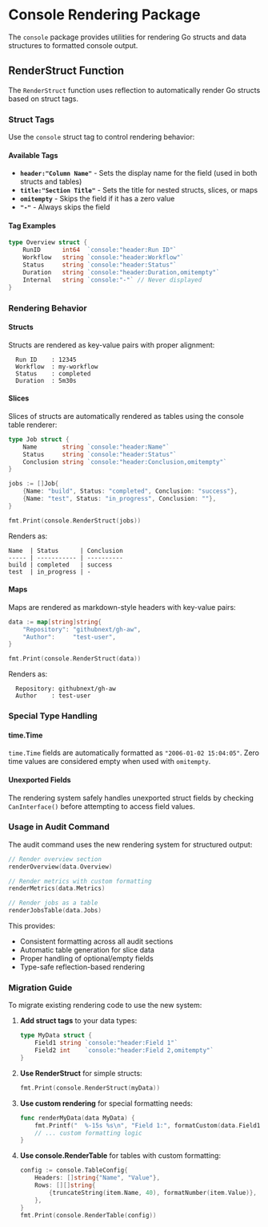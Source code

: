 # Console Rendering Package

The `console` package provides utilities for rendering Go structs and data structures to formatted console output.

## RenderStruct Function

The `RenderStruct` function uses reflection to automatically render Go structs based on struct tags.

### Struct Tags

Use the `console` struct tag to control rendering behavior:

#### Available Tags

- **`header:"Column Name"`** - Sets the display name for the field (used in both structs and tables)
- **`title:"Section Title"`** - Sets the title for nested structs, slices, or maps
- **`omitempty`** - Skips the field if it has a zero value
- **`"-"`** - Always skips the field

#### Tag Examples

```go
type Overview struct {
    RunID      int64  `console:"header:Run ID"`
    Workflow   string `console:"header:Workflow"`
    Status     string `console:"header:Status"`
    Duration   string `console:"header:Duration,omitempty"`
    Internal   string `console:"-"` // Never displayed
}
```

### Rendering Behavior

#### Structs
Structs are rendered as key-value pairs with proper alignment:

```
  Run ID    : 12345
  Workflow  : my-workflow
  Status    : completed
  Duration  : 5m30s
```

#### Slices
Slices of structs are automatically rendered as tables using the console table renderer:

```go
type Job struct {
    Name       string `console:"header:Name"`
    Status     string `console:"header:Status"`
    Conclusion string `console:"header:Conclusion,omitempty"`
}

jobs := []Job{
    {Name: "build", Status: "completed", Conclusion: "success"},
    {Name: "test", Status: "in_progress", Conclusion: ""},
}

fmt.Print(console.RenderStruct(jobs))
```

Renders as:

```
Name  | Status      | Conclusion
----- | ----------- | ----------
build | completed   | success
test  | in_progress | -
```

#### Maps
Maps are rendered as markdown-style headers with key-value pairs:

```go
data := map[string]string{
    "Repository": "githubnext/gh-aw",
    "Author":     "test-user",
}

fmt.Print(console.RenderStruct(data))
```

Renders as:

```
  Repository: githubnext/gh-aw
  Author    : test-user
```

### Special Type Handling

#### time.Time
`time.Time` fields are automatically formatted as `"2006-01-02 15:04:05"`. Zero time values are considered empty when used with `omitempty`.

#### Unexported Fields
The rendering system safely handles unexported struct fields by checking `CanInterface()` before attempting to access field values.

### Usage in Audit Command

The audit command uses the new rendering system for structured output:

```go
// Render overview section
renderOverview(data.Overview)

// Render metrics with custom formatting
renderMetrics(data.Metrics)

// Render jobs as a table
renderJobsTable(data.Jobs)
```

This provides:
- Consistent formatting across all audit sections
- Automatic table generation for slice data
- Proper handling of optional/empty fields
- Type-safe reflection-based rendering

### Migration Guide

To migrate existing rendering code to use the new system:

1. **Add struct tags** to your data types:
   ```go
   type MyData struct {
       Field1 string `console:"header:Field 1"`
       Field2 int    `console:"header:Field 2,omitempty"`
   }
   ```

2. **Use RenderStruct** for simple structs:
   ```go
   fmt.Print(console.RenderStruct(myData))
   ```

3. **Use custom rendering** for special formatting needs:
   ```go
   func renderMyData(data MyData) {
       fmt.Printf("  %-15s %s\n", "Field 1:", formatCustom(data.Field1))
       // ... custom formatting logic
   }
   ```

4. **Use console.RenderTable** for tables with custom formatting:
   ```go
   config := console.TableConfig{
       Headers: []string{"Name", "Value"},
       Rows: [][]string{
           {truncateString(item.Name, 40), formatNumber(item.Value)},
       },
   }
   fmt.Print(console.RenderTable(config))
   ```
